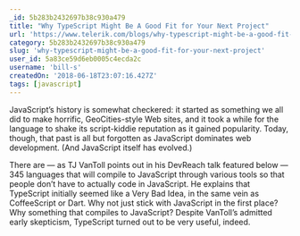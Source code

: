 ```yaml
---
_id: 5b283b2432697b38c930a479
title: "Why TypeScript Might Be A Good Fit for Your Next Project"
url: 'https://www.telerik.com/blogs/why-typescript-might-be-a-good-fit-for-your-next-project-video'
category: 5b283b2432697b38c930a479
slug: 'why-typescript-might-be-a-good-fit-for-your-next-project'
user_id: 5a83ce59d6eb0005c4ecda2c
username: 'bill-s'
createdOn: '2018-06-18T23:07:16.427Z'
tags: [javascript]
---
```


JavaScript’s history is somewhat checkered: it started as something we all did to make horrific, GeoCities-style Web sites, and it took a while for the language to shake its script-kiddie reputation as it gained popularity. Today, though, that past is all but forgotten as JavaScript dominates web development. (And JavaScript itself has evolved.)

There are — as TJ VanToll points out in his DevReach talk featured below — 345 languages that will compile to JavaScript through various tools so that people don’t have to actually code in JavaScript. He explains that TypeScript initially seemed like a Very Bad Idea, in the same vein as CoffeeScript or Dart. Why not just stick with JavaScript in the first place? Why something that compiles to JavaScript? Despite VanToll’s admitted early skepticism, TypeScript turned out to be very useful, indeed.
